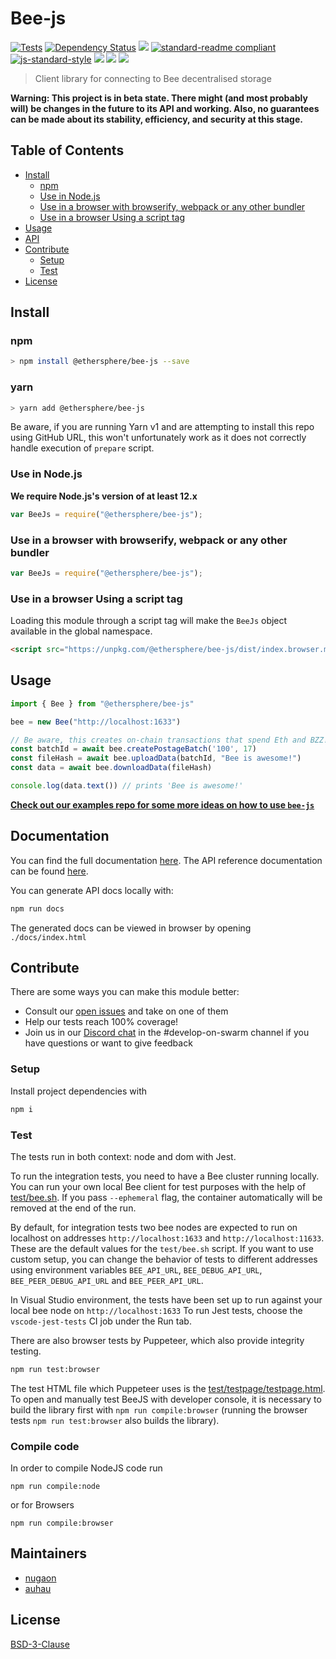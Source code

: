# Bee-js

[![Tests](https://github.com/ethersphere/bee-js/actions/workflows/tests.yaml/badge.svg)](https://github.com/ethersphere/bee-js/actions/workflows/tests.yaml)
[![Dependency Status](https://david-dm.org/ethersphere/bee-js.svg?style=flat-square)](https://david-dm.org/ethersphere/bee-js)
[![](https://img.shields.io/badge/made%20by-Swarm-blue.svg?style=flat-square)](https://swarm.ethereum.org/)
[![standard-readme compliant](https://img.shields.io/badge/standard--readme-OK-brightgreen.svg?style=flat-square)](https://github.com/RichardLitt/standard-readme)
[![js-standard-style](https://img.shields.io/badge/code%20style-standard-brightgreen.svg?style=flat-square)](https://github.com/feross/standard)
![](https://img.shields.io/badge/npm-%3E%3D6.0.0-orange.svg?style=flat-square)
![](https://img.shields.io/badge/Node.js-%3E%3D12.0.0-orange.svg?style=flat-square)
![](https://img.shields.io/badge/runs%20in-browser%20%7C%20node%20%7C%20webworker%20%7C%20electron-orange)

> Client library for connecting to Bee decentralised storage

**Warning: This project is in beta state. There might (and most probably will) be changes in the future to its API and working. Also, no guarantees can be made about its stability, efficiency, and security at this stage.**

## Table of Contents

- [Install](#install)
  - [npm](#npm)
  - [Use in Node.js](#use-in-nodejs)
  - [Use in a browser with browserify, webpack or any other bundler](#use-in-a-browser-with-browserify-webpack-or-any-other-bundler)
  - [Use in a browser Using a script tag](#use-in-a-browser-using-a-script-tag)
- [Usage](#usage)
- [API](#api)
- [Contribute](#contribute)
  - [Setup](#setup)
  - [Test](#test)
- [License](#license)

## Install

### npm

```sh
> npm install @ethersphere/bee-js --save
```

### yarn

```sh
> yarn add @ethersphere/bee-js
```

Be aware, if you are running Yarn v1 and are attempting to install this repo using GitHub URL, this won't unfortunately
work as it does not correctly handle execution of `prepare` script.

### Use in Node.js

**We require Node.js's version of at least 12.x**

```js
var BeeJs = require("@ethersphere/bee-js");
```

### Use in a browser with browserify, webpack or any other bundler

```js
var BeeJs = require("@ethersphere/bee-js");
```

### Use in a browser Using a script tag

Loading this module through a script tag will make the `BeeJs` object available in the global namespace.

```html
<script src="https://unpkg.com/@ethersphere/bee-js/dist/index.browser.min.js"></script>
```

## Usage

```js
import { Bee } from "@ethersphere/bee-js"

bee = new Bee("http://localhost:1633")

// Be aware, this creates on-chain transactions that spend Eth and BZZ!
const batchId = await bee.createPostageBatch('100', 17)
const fileHash = await bee.uploadData(batchId, "Bee is awesome!")
const data = await bee.downloadData(fileHash)

console.log(data.text()) // prints 'Bee is awesome!'
```

[**Check out our examples repo for some more ideas on how to use `bee-js`**](https://github.com/ethersphere/examples-js)

## Documentation

You can find the full documentation [here](https://bee-js.ethswarm.org/docs). The API reference documentation can be found [here](https://bee-js.ethswarm.org/docs/api).

You can generate API docs locally with:

```sh
npm run docs
```

The generated docs can be viewed in browser by opening `./docs/index.html`

## Contribute

There are some ways you can make this module better:

- Consult our [open issues](https://github.com/ethersphere/bee-js/issues) and take on one of them
- Help our tests reach 100% coverage!
- Join us in our [Discord chat](https://discord.gg/wdghaQsGq5) in the #develop-on-swarm channel if you have questions or want to give feedback

### Setup

Install project dependencies with

```sh
npm i
```

### Test

The tests run in both context: node and dom with Jest.

To run the integration tests, you need to have a Bee cluster running locally. You can run your own local Bee client for test purposes with the help of [test/bee.sh](test/bee.sh).
If you pass `--ephemeral` flag, the container automatically will be removed at the end of the run.

By default, for integration tests two bee nodes are expected to run on localhost on addresses `http://localhost:1633` and `http://localhost:11633`. These are the default values for the `test/bee.sh` script.
If you want to use custom setup, you can change the behavior of tests to different addresses using environment variables `BEE_API_URL`, `BEE_DEBUG_API_URL`, `BEE_PEER_DEBUG_API_URL` and `BEE_PEER_API_URL`.

In Visual Studio environment, the tests have been set up to run against your local bee node on `http://localhost:1633`
To run Jest tests, choose the `vscode-jest-tests` CI job under the Run tab.

There are also browser tests by Puppeteer, which also provide integrity testing.
```sh
npm run test:browser
```
The test HTML file which Puppeteer uses is the [test/testpage/testpage.html](test/testpage/testpage.html).
To open and manually test BeeJS with developer console, it is necessary to build the library first with `npm run compile:browser` (running the browser tests `npm run test:browser` also builds the library).

### Compile code

In order to compile NodeJS code run

`npm run compile:node`

or for Browsers

`npm run compile:browser`

## Maintainers

- [nugaon](https://github.com/nugaon)
- [auhau](https://github.com/auhau)

## License

[BSD-3-Clause](./LICENSE)
